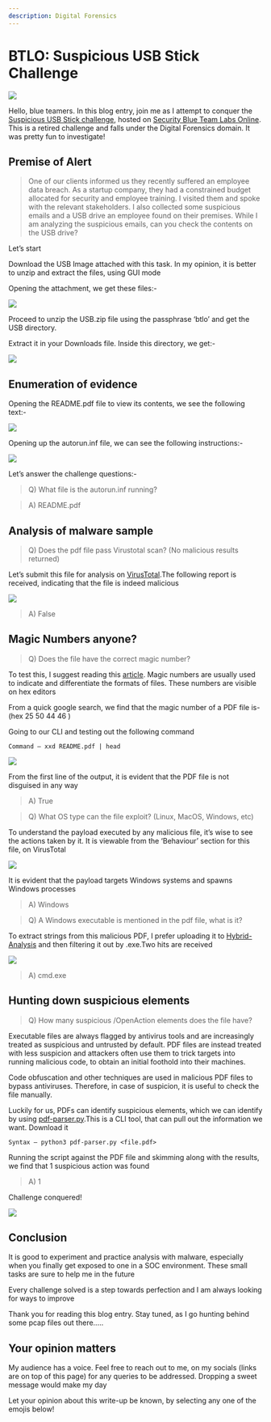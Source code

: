 ```yaml
---
description: Digital Forensics
---
```


# BTLO: Suspicious USB Stick Challenge

&#x20;                                     ![](https://cdn-images-1.medium.com/max/1000/1\*Cb6k216iRs34XnDD504KNg.png)

Hello, blue teamers. In this blog entry, join me as I attempt to conquer the [Suspicious USB Stick challenge](https://blueteamlabs.online/home/challenge/5), hosted on [Security Blue Team Labs Online](https://blueteamlabs.online/home). This is a retired challenge and falls under the Digital Forensics domain. It was pretty fun to investigate!



## Premise of Alert

> One of our clients informed us they recently suffered an employee data breach. As a startup company, they had a constrained budget allocated for security and employee training. I visited them and spoke with the relevant stakeholders. I also collected some suspicious emails and a USB drive an employee found on their premises. While I am analyzing the suspicious emails, can you check the contents on the USB drive?

Let’s start

Download the USB Image attached with this task. In my opinion, it is better to unzip and extract the files, using GUI mode

Opening the attachment, we get these files:-

&#x20;                                        ![](https://cdn-images-1.medium.com/max/1000/1\*cHp54X2QybuAdYZoj2\_nxQ.png)

Proceed to unzip the USB.zip file using the passphrase ‘btlo’ and get the USB directory.

Extract it in your Downloads file. Inside this directory, we get:-

&#x20;                                          ![](https://cdn-images-1.medium.com/max/1000/1\*o2EezUCsLkEq5\_VqSnBQsg.png)

## Enumeration of evidence

Opening the README.pdf file to view its contents, we see the following text:-

&#x20;                                            ![](https://cdn-images-1.medium.com/max/1000/1\*RK57x1e3CnxXX7u-hdo5Vg.png)

Opening up the autorun.inf file, we can see the following instructions:-

&#x20;                                              ![](https://cdn-images-1.medium.com/max/1000/1\*yqu5yguwbU3CuAxAkturyw.png)

Let’s answer the challenge questions:-

> Q) What file is the autorun.inf running?

> A) README.pdf

## Analysis of malware sample

> Q) Does the pdf file pass Virustotal scan? (No malicious results returned)

Let’s submit this file for analysis on [VirusTotal](https://www.virustotal.com/gui/home/upload).The following report is received, indicating that the file is indeed malicious

&#x20;                                       ![](https://cdn-images-1.medium.com/max/1000/1\*wSpAEc4f-ORqUT21Kwj9cA.png)

> A) False

## Magic Numbers anyone?

> Q) Does the file have the correct magic number?

To test this, I suggest reading this [article](https://www.geeksforgeeks.org/working-with-magic-numbers-in-linux/). Magic numbers are usually used to indicate and differentiate the formats of files. These numbers are visible on hex editors

From a quick google search, we find that the magic number of a PDF file is- (hex 25 50 44 46 )

Going to our CLI and testing out the following command

```
Command — xxd README.pdf | head
```

&#x20;                                          ![](https://cdn-images-1.medium.com/max/1000/1\*UR2ScJrWvMb55uKm0veIMg.png)

From the first line of the output, it is evident that the PDF file is not disguised in any way

> A) True

> Q) What OS type can the file exploit? (Linux, MacOS, Windows, etc)

To understand the payload executed by any malicious file, it’s wise to see the actions taken by it. It is viewable from the ‘Behaviour’ section for this file, on VirusTotal

&#x20;                                       ![](https://cdn-images-1.medium.com/max/1000/1\*Hyw7eexHew3OQPh6\_lr4kA.png)

It is evident that the payload targets Windows systems and spawns Windows processes

> A) Windows

> Q) A Windows executable is mentioned in the pdf file, what is it?

To extract strings from this malicious PDF, I prefer uploading it to [Hybrid-Analysis](https://www.hybrid-analysis.com/) and then filtering it out by .exe.Two hits are received

&#x20;                                          ![](https://cdn-images-1.medium.com/max/1000/1\*IsOSt\_cvL51LvptI69txUQ.png)

> A) cmd.exe

## Hunting down suspicious elements

> Q) How many suspicious /OpenAction elements does the file have?

Executable files are always flagged by antivirus tools and are increasingly treated as suspicious and untrusted by default. PDF files are instead treated with less suspicion and attackers often use them to trick targets into running malicious code, to obtain an initial foothold into their machines.

Code obfuscation and other techniques are used in malicious PDF files to bypass antiviruses. Therefore, in case of suspicion, it is useful to check the file manually.

Luckily for us, PDFs can identify suspicious elements, which we can identify by using [pdf-parser.py](https://blog.didierstevens.com/programs/pdf-tools/).This is a CLI tool, that can pull out the information we want. Download it

```
Syntax — python3 pdf-parser.py <file.pdf>
```

Running the script against the PDF file and skimming along with the results, we find that 1 suspicious action was found

> A) 1

Challenge conquered!

&#x20;                                       ![](https://cdn-images-1.medium.com/max/1000/1\*7wigTigZwWkDbMXjb6z6pA.png)

## Conclusion

It is good to experiment and practice analysis with malware, especially when you finally get exposed to one in a SOC environment. These small tasks are sure to help me in the future

Every challenge solved is a step towards perfection and I am always looking for ways to improve

Thank you for reading this blog entry. Stay tuned, as I go hunting behind some pcap files out there.....

## Your opinion matters

My audience has a voice. Feel free to reach out to me, on my socials (links are on top of this page) for any queries to be addressed. Dropping a sweet message would make my day

Let your opinion about this write-up be known, by selecting any one of the emojis below!
